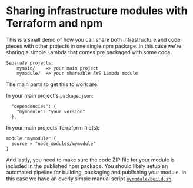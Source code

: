# Sharing infrastructure modules with Terraform and npm

This is a small demo of how you can share both infrastructure and code pieces with other projects in one single npm package.
In this case we're sharing a simple Lambda that comes pre packaged with some code.

```
Separate projects:
    mymain/    => your main project
    mymodule/  => your shareable AWS Lambda module
```

The main parts to get this to work are:

In your main project's `package.json`:
```
  "dependencies": {
    "mymodule": "your version"
  },
```

In your main projects Terraform file(s):
```
module "mymodule" {
  source = "node_modules/mymodule"
}
```

And lastly, you need to make sure the code ZIP file for your module is included in the published npm package. You should likely setup an automated pipeline for building, packaging and publishing your module. In this case we have an overly simple manual script [`mymodule/build.sh`](mymodule/build.sh).